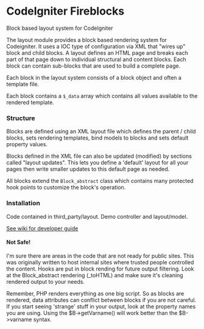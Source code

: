 # CodeIgniter Fireblocks

Block based layout system for CodeIgniter

The layout module provides a block based rendering system for Codeigniter.
It uses a IOC type of configuration via XML that "wires up" block and child blocks. 
A layout defines an HTML page and breaks each part of that page down to individual structural and content blocks.
Each block can contain sub-blocks that are used to build a complete page. 

Each block in the layout system consists of a block object and often a template file. 

Each block contains a `$_data` array which contains all values available to the rendered template.

### Structure

Blocks are defined using an XML layout file which defines the parent / child blocks, sets rendering templates, 
bind models to blocks and sets default property values.

Blocks defined in the XML file can also be updated (modified) by sections called "layout updates". 
This lets you define a 'default' layout for all your pages then write smaller updates to this default page as needed.

All blocks extend the `Block_abstract` class which contains many protected hook points to customize the block's operation. 

### Installation

Code contained in third_party/layout. Demo controller and layout/model.

[See wiki for developer guide](https://github.com/dwestvik/CodeIgniter-Fireblocks/wiki)

#### Not Safe!

I'm sure there are areas in the code that are not ready for public sites.
This was originally written to host internal sites where trusted people controlled the content.
Hooks are put in block rending for future output filtering.
Look at the Block_abstract rendering (_toHTML) and make sure it's cleaning rendered output to your needs.

Remember, PHP renders everything as one big script. So as blocks are rendered, data attributes can conflict between blocks if you are not careful.
If you start seeing 'strange' stuff in your output, look at the property names you are using. Using the $B->getVarname() will work
better than the $B->varname syntax. 